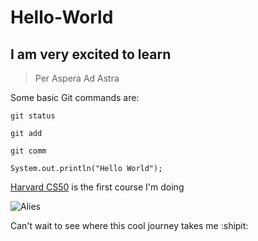 # Hello-World

## I am very excited to **learn**

>Per Aspera Ad Astra

Some basic Git commands are:

```
git status

git add 

git comm
```

`System.out.println("Hello World");`

[Harvard CS50](https://cs50.harvard.edu/x/2022/psets/0/scratch/) is the first course I'm doing

![Alies](https://user-images.githubusercontent.com/103478551/163110285-274b5d99-3cb0-4356-af9e-5137dc5eafc2.jpeg)

Can't wait to see where this cool journey takes me :shipit:
